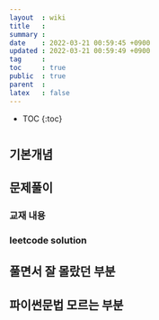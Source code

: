 ```yaml
---
layout  : wiki
title   : 
summary : 
date    : 2022-03-21 00:59:45 +0900
updated : 2022-03-21 00:59:49 +0900
tag     : 
toc     : true
public  : true
parent  : 
latex   : false
---
```

* TOC
{:toc}

# 
## 기본개념 

## 문제풀이  
### 교재 내용

### leetcode solution

## 풀면서 잘 몰랐던 부분 

## 파이썬문법 모르는 부분 

